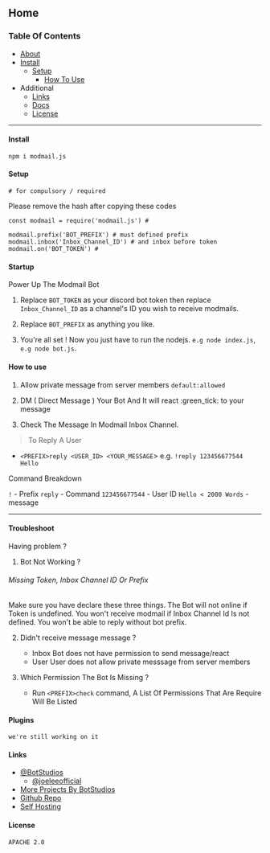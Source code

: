 ## Home

### Table Of Contents 

- [About](#about)
- [Install](#install)
  - [Setup](#setup)
    - [How To Use](#how-to-use) 
- Additional 
  - [Links](#links)
  - [Docs](https://modmail.js.org)
  - [License](#license)
-------

#### Install
`npm i modmail.js`

#### Setup
`# for compulsory / required`

Please remove the hash after copying these codes
```
const modmail = require('modmail.js') #

modmail.prefix('BOT_PREFIX') # must defined prefix 
modmail.inbox('Inbox_Channel_ID') # and inbox before token
modmail.on('BOT_TOKEN') # 

```
#### Startup 
Power Up The Modmail Bot

 1. Replace `BOT_TOKEN` as your discord bot token then replace `Inbox_Channel_ID` as a channel's ID you wish to receive modmails.

2. Replace `BOT_PREFIX` as anything you like.

3. You're all set ! Now you just have to run the nodejs. `e.g node index.js`, `e.g node bot.js`. 

#### How to use

1. Allow private message from server members `default:allowed`

2. DM ( Direct Message ) Your Bot And It will react :green_tick: to your message

3. Check The Message In Modmail Inbox Channel.

> To Reply A User

- `<PREFIX>reply <USER_ID> <YOUR_MESSAGE`> e.g. `!reply 123456677544 Hello`

Command Breakdown 

`!` - Prefix
`reply` - Command 
`123456677544` - User ID
`Hello < 2000 Words` - message



----



#### Troubleshoot 

Having problem ?

1. Bot Not Working ?
  ###### Missing Token, Inbox Channel ID Or Prefix
  Make sure you have declare these three things. The Bot will not online if Token is undefined. You won't receive modmail if Inbox Channel Id Is not defined. You won't be able to reply without bot prefix.

2. Didn't receive message message ?
   - Inbox
   Bot does not have permission to send message/react
   - User
   User does not allow private messsage from server members

3. Which Permission The Bot Is Missing ?   
   - Run `<PREFIX>check` command, A List Of Permissions That Are Require Will Be Listed
  

#### Plugins 

`we're still working on it`

#### Links

- [@BotStudios](https://github.com/botstudios)
  - [@joeleeofficial](https://github.com/joeleeofficial)
- [More Projects By BotStudios](https://studios.js.org)
- [Github Repo](https://github.com/botstudios/modmail.js)
- [Self Hosting](https://github.com/botstudios/modmail)



#### License 

```
APACHE 2.0
```
